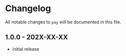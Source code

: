 # Changelog

All notable changes to `pay` will be documented in this file.

## 1.0.0 - 202X-XX-XX

- initial release
